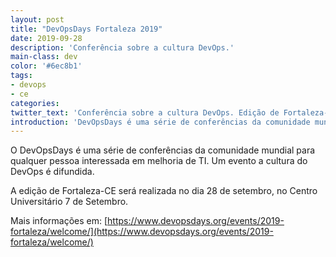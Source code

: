 ```yaml
---
layout: post
title: "DevOpsDays Fortaleza 2019"
date: 2019-09-28
description: 'Conferência sobre a cultura DevOps.'
main-class: dev
color: '#6ec8b1'
tags:
- devops
- ce
categories:
twitter_text: 'Conferência sobre a cultura DevOps. Edição de Fortaleza-CE.'
introduction: 'DevOpsDays é uma série de conferências da comunidade mundial para qualquer pessoa interessada em melhoria de TI.'
---
```


O DevOpsDays é uma série de conferências da comunidade mundial para qualquer pessoa interessada em melhoria de TI. Um evento a cultura do DevOps é difundida.

A edição de Fortaleza-CE será realizada no dia 28 de setembro, no Centro Universitário 7 de Setembro.

Mais informações em: [https://www.devopsdays.org/events/2019-fortaleza/welcome/](https://www.devopsdays.org/events/2019-fortaleza/welcome/)
